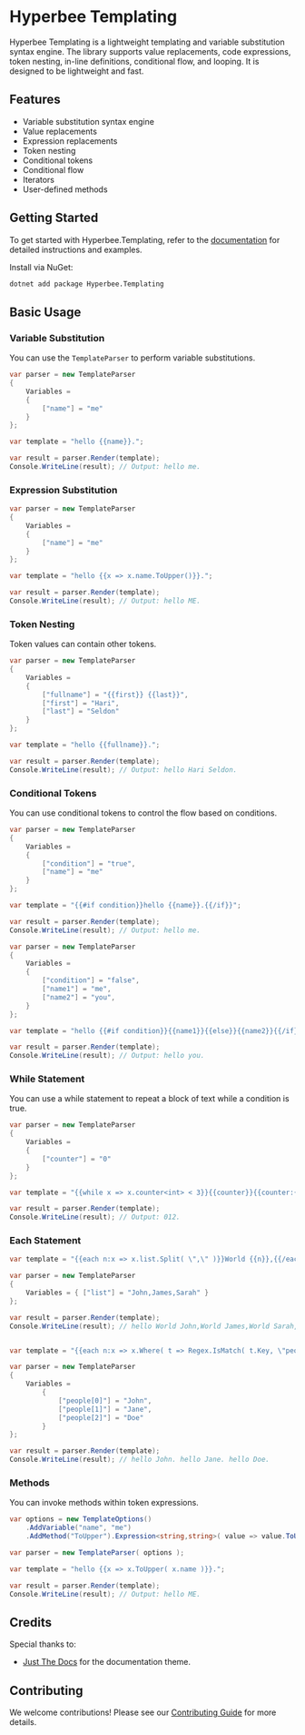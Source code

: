 # Hyperbee Templating

Hyperbee Templating is a lightweight templating and variable substitution syntax engine. The library supports value replacements, 
code expressions, token nesting, in-line definitions, conditional flow, and looping. It is designed to be lightweight and fast.

## Features

* Variable substitution syntax engine
* Value replacements
* Expression replacements
* Token nesting
* Conditional tokens
* Conditional flow
* Iterators
* User-defined methods

## Getting Started

To get started with Hyperbee.Templating, refer to the [documentation](https://stillpoint-software.github.io/hyperbee.templating) for 
detailed instructions and examples. 

Install via NuGet:

```bash
dotnet add package Hyperbee.Templating
```

## Basic Usage

### Variable Substitution

You can use the `TemplateParser` to perform variable substitutions.

```csharp
var parser = new TemplateParser
{
    Variables =
    {
        ["name"] = "me"
    }
};

var template = "hello {{name}}.";

var result = parser.Render(template);
Console.WriteLine(result); // Output: hello me.
```

### Expression Substitution

```csharp
var parser = new TemplateParser
{
    Variables =
    {
        ["name"] = "me"
    }
};

var template = "hello {{x => x.name.ToUpper()}}.";

var result = parser.Render(template);
Console.WriteLine(result); // Output: hello ME.
```

### Token Nesting

Token values can contain other tokens.

```csharp
var parser = new TemplateParser
{
    Variables =
    {
        ["fullname"] = "{{first}} {{last}}",
        ["first"] = "Hari",
        ["last"] = "Seldon"
    }
};

var template = "hello {{fullname}}.";

var result = parser.Render(template);
Console.WriteLine(result); // Output: hello Hari Seldon.
```

### Conditional Tokens

You can use conditional tokens to control the flow based on conditions.

```csharp
var parser = new TemplateParser
{
    Variables =
    {
        ["condition"] = "true",
        ["name"] = "me"
    }
};

var template = "{{#if condition}}hello {{name}}.{{/if}}";

var result = parser.Render(template);
Console.WriteLine(result); // Output: hello me.
```

```csharp
var parser = new TemplateParser
{
    Variables =
    {
        ["condition"] = "false",
        ["name1"] = "me",
        ["name2"] = "you",
    }
};

var template = "hello {{#if condition}}{{name1}}{{else}}{{name2}}{{/if}}.";

var result = parser.Render(template);
Console.WriteLine(result); // Output: hello you.
```

### While Statement

You can use a while statement to repeat a block of text while a condition is true.

```csharp
var parser = new TemplateParser
{
    Variables =
    {
        ["counter"] = "0"
    }
};

var template = "{{while x => x.counter<int> < 3}}{{counter}}{{counter:{{x => x.counter<int> + 1}}}}{{/while}}";

var result = parser.Render(template);
Console.WriteLine(result); // Output: 012. 
```

### Each Statement

```csharp
var template = "{{each n:x => x.list.Split( \",\" )}}World {{n}},{{/each}}";

var parser = new TemplateParser
{
    Variables = { ["list"] = "John,James,Sarah" }
};

var result = parser.Render(template);
Console.WriteLine(result); // hello World John,World James,World Sarah,. 
```

```csharp

var template = "{{each n:x => x.Where( t => Regex.IsMatch( t.Key, \"people*\" ) ).Select( t => t.Value )}}hello {{n}}. {{/each}}";

var parser = new TemplateParser
{
    Variables = 
        {
            ["people[0]"] = "John",
            ["people[1]"] = "Jane",
            ["people[2]"] = "Doe"
        }
};

var result = parser.Render(template);
Console.WriteLine(result); // hello John. hello Jane. hello Doe. 
```

### Methods

You can invoke methods within token expressions.

```csharp
var options = new TemplateOptions()
    .AddVariable("name", "me")
    .AddMethod("ToUpper").Expression<string,string>( value => value.ToUpper() );

var parser = new TemplateParser( options );

var template = "hello {{x => x.ToUpper( x.name )}}.";

var result = parser.Render(template);
Console.WriteLine(result); // Output: hello ME.
```

## Credits

Special thanks to:

- [Just The Docs](https://github.com/just-the-docs/just-the-docs) for the documentation theme.

## Contributing

We welcome contributions! Please see our [Contributing Guide](https://github.com/Stillpoint-Software/.github/blob/main/.github/CONTRIBUTING.md) for more details.